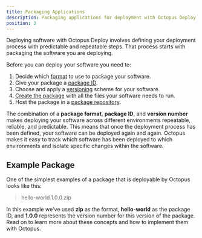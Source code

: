 ```yaml
---
title: Packaging Applications
description: Packaging applications for deployment with Octopus Deploy.
position: 3
---
```


Deploying software with Octopus Deploy involves defining your deployment process with predictable and repeatable steps. That process starts with packaging the software you are deploying.

Before you can deploy your software you need to:

1. Decide which [format](/docs/packaging-applications/supported-packages.md) to use to package your software.
1. Give your package a [package ID](/docs/packaging-applications/package-id.md).
1. Choose and apply a [versioning](/docs/packaging-applications/versioning.md) scheme for your software.
1. [Create the package](/docs/packaging-applications/creating-packages/index.md) with all the files your software needs to run.
1. Host the package in a [package repository](/docs/packaging-applications/package-repositories/index.md).

The combination of a **package format**, **package ID**, and **version number** makes deploying your software across different environments repeatable, reliable, and predictable. This means that once the deployment process has been defined, your software can be deployed again and again. Octopus makes it easy to track which software has been deployed to which environments and isolate specific changes within the software.

## Example Package

One of the simplest examples of a package that is deployable by Octopus looks like this:

> hello-world.1.0.0.zip

In this example we've used **zip** as the format, **hello-world** as the package ID, and **1.0.0** represents the version number for this version of the package. Read on to learn more about these concepts and how to implement them with Octopus.
